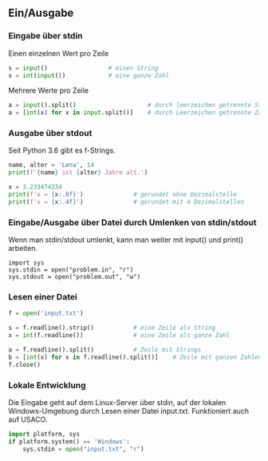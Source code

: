 ## Ein/Ausgabe

### Eingabe über stdin

Einen einzelnen Wert pro Zeile

```Python
s = input()                 # einen String
x = int(input())            # eine ganze Zahl
```

Mehrere Werte pro Zeile

```Python
a = input().split()                    # durch leerzeichen getrennte Strings
a = [int(x) for x in input.split()]    # durch Leerzeichen getrennte Zahlen
```

### Ausgabe über stdout

Seit Python 3.6 gibt es f-Strings.

```Python
name, alter = 'Lena', 14
print(f'{name} ist {alter} Jahre alt.')     

x = 3.233474234
print(f'x = {x:.0f}')              # gerundet ohne Dezimalstelle
print(f'x = {x:.4f}')              # gerundet mit 4 Dezimalstellen
```

### Eingabe/Ausgabe über Datei durch Umlenken von stdin/stdout

Wenn man stdin/stdout umlenkt, kann man weiter mit input() und print() arbeiten.

```
import sys
sys.stdin = open("problem.in", "r")
sys.stdout = open("problem.out", "w")
```

### Lesen einer Datei

```Python
f = open('input.txt')

s = f.readline().strip()           # eine Zeile als String
x = int(f.readline())              # eine Zeile als ganze Zahl

a = f.readline().split()           # Zeile mit Strings
b = [int(x) for x in f.readline().split()]    # Zeile mit ganzen Zahlen
f.close()
```


### Lokale Entwicklung

Die Eingabe geht auf dem Linux-Server über stdin, auf der lokalen Windows-Umgebung
durch Lesen einer Datei input.txt. Funktioniert auch auf USACO.

``` Python
import platform, sys
if platform.system() == 'Windows':
    sys.stdin = open("input.txt", "r")
```
